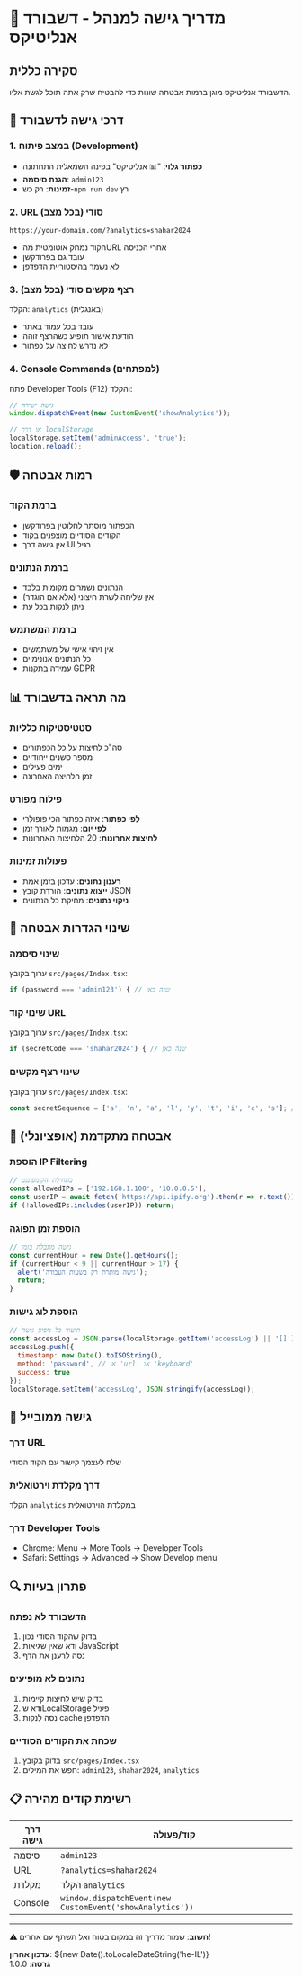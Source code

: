 # 🔐 מדריך גישה למנהל - דשבורד אנליטיקס

## סקירה כללית
הדשבורד אנליטיקס מוגן ברמות אבטחה שונות כדי להבטיח שרק אתה תוכל לגשת אליו.

## 🚪 דרכי גישה לדשבורד

### 1. **במצב פיתוח (Development)**
- **כפתור גלוי**: "📊 אנליטיקס" בפינה השמאלית התחתונה
- **הגנת סיסמה**: `admin123`
- **זמינות**: רק כש-`npm run dev` רץ

### 2. **URL סודי (בכל מצב)**
```
https://your-domain.com/?analytics=shahar2024
```
- הקוד נמחק אוטומטית מהURL אחרי הכניסה
- עובד גם בפרודקשן
- לא נשמר בהיסטוריית הדפדפן

### 3. **רצף מקשים סודי (בכל מצב)**
הקלד: `analytics` (באנגלית)
- עובד בכל עמוד באתר
- הודעת אישור תופיע כשהרצף זוהה
- לא נדרש לחיצה על כפתור

### 4. **Console Commands (למפתחים)**
פתח Developer Tools (F12) והקלד:
```javascript
// גישה ישירה
window.dispatchEvent(new CustomEvent('showAnalytics'));

// או דרך localStorage
localStorage.setItem('adminAccess', 'true');
location.reload();
```

## 🛡️ רמות אבטחה

### ברמת הקוד
- הכפתור מוסתר לחלוטין בפרודקשן
- הקודים הסודיים מוצפנים בקוד
- אין גישה דרך UI רגיל

### ברמת הנתונים
- הנתונים נשמרים מקומית בלבד
- אין שליחה לשרת חיצוני (אלא אם הוגדר)
- ניתן לנקות בכל עת

### ברמת המשתמש
- אין זיהוי אישי של משתמשים
- כל הנתונים אנונימיים
- עמידה בתקנות GDPR

## 📊 מה תראה בדשבורד

### סטטיסטיקות כלליות
- סה"כ לחיצות על כל הכפתורים
- מספר סשנים ייחודיים
- ימים פעילים
- זמן הלחיצה האחרונה

### פילוח מפורט
- **לפי כפתור**: איזה כפתור הכי פופולרי
- **לפי יום**: מגמות לאורך זמן
- **לחיצות אחרונות**: 20 הלחיצות האחרונות

### פעולות זמינות
- **רענון נתונים**: עדכון בזמן אמת
- **ייצוא נתונים**: הורדת קובץ JSON
- **ניקוי נתונים**: מחיקת כל הנתונים

## 🔧 שינוי הגדרות אבטחה

### שינוי סיסמה
ערוך בקובץ `src/pages/Index.tsx`:
```javascript
if (password === 'admin123') { // שנה כאן
```

### שינוי קוד URL
ערוך בקובץ `src/pages/Index.tsx`:
```javascript
if (secretCode === 'shahar2024') { // שנה כאן
```

### שינוי רצף מקשים
ערוך בקובץ `src/pages/Index.tsx`:
```javascript
const secretSequence = ['a', 'n', 'a', 'l', 'y', 't', 'i', 'c', 's']; // שנה כאן
```

## 🚨 אבטחה מתקדמת (אופציונלי)

### הוספת IP Filtering
```javascript
// בתחילת הקומפוננט
const allowedIPs = ['192.168.1.100', '10.0.0.5'];
const userIP = await fetch('https://api.ipify.org').then(r => r.text());
if (!allowedIPs.includes(userIP)) return;
```

### הוספת זמן תפוגה
```javascript
// גישה מוגבלת בזמן
const currentHour = new Date().getHours();
if (currentHour < 9 || currentHour > 17) {
  alert('גישה מותרת רק בשעות העבודה');
  return;
}
```

### הוספת לוג גישות
```javascript
// תיעוד כל ניסיון גישה
const accessLog = JSON.parse(localStorage.getItem('accessLog') || '[]');
accessLog.push({
  timestamp: new Date().toISOString(),
  method: 'password', // או 'url' או 'keyboard'
  success: true
});
localStorage.setItem('accessLog', JSON.stringify(accessLog));
```

## 📱 גישה ממובייל

### דרך URL
שלח לעצמך קישור עם הקוד הסודי

### דרך מקלדת וירטואלית
הקלד `analytics` במקלדת הוירטואלית

### דרך Developer Tools
- Chrome: Menu → More Tools → Developer Tools
- Safari: Settings → Advanced → Show Develop menu

## 🔍 פתרון בעיות

### הדשבורד לא נפתח
1. בדוק שהקוד הסודי נכון
2. ודא שאין שגיאות JavaScript
3. נסה לרענן את הדף

### נתונים לא מופיעים
1. בדוק שיש לחיצות קיימות
2. ודא שLocalStorage פעיל
3. נסה לנקות cache הדפדפן

### שכחת את הקודים הסודיים
1. בדוק בקובץ `src/pages/Index.tsx`
2. חפש את המילים: `admin123`, `shahar2024`, `analytics`

## 📋 רשימת קודים מהירה

| דרך גישה | קוד/פעולה |
|-----------|------------|
| סיסמה | `admin123` |
| URL | `?analytics=shahar2024` |
| מקלדת | הקלד `analytics` |
| Console | `window.dispatchEvent(new CustomEvent('showAnalytics'))` |

---

**⚠️ חשוב**: שמור מדריך זה במקום בטוח ואל תשתף עם אחרים!

**עדכון אחרון**: ${new Date().toLocaleDateString('he-IL')}  
**גרסה**: 1.0.0 